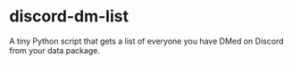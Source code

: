 # discord-dm-list
A tiny Python script that gets a list of everyone you have DMed on Discord from your data package.
